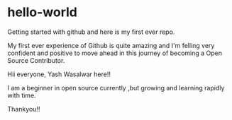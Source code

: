# hello-world

Getting started with github and here is my first ever repo.

My first ever experience of Github is quite amazing and I'm felling very confident and positive to move ahead in this journey of becoming a Open Source Contributor.

Hii everyone,
Yash Wasalwar here!!

I am a beginner in open source currently ,but growing and learning rapidly with time.

Thankyou!!
